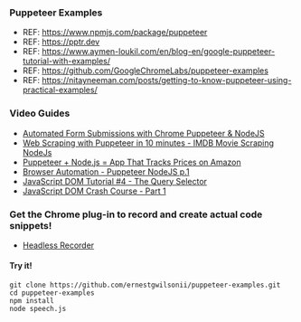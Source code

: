 ### Puppeteer Examples
- REF: https://www.npmjs.com/package/puppeteer
- REF: https://pptr.dev
- REF: https://www.aymen-loukil.com/en/blog-en/google-puppeteer-tutorial-with-examples/
- REF: https://github.com/GoogleChromeLabs/puppeteer-examples
- REF: https://nitayneeman.com/posts/getting-to-know-puppeteer-using-practical-examples/

### Video Guides
- [Automated Form Submissions with Chrome Puppeteer & NodeJS](https://www.youtube.com/watch?v=6IOrp8HgnJU)
- [Web Scraping with Puppeteer in 10 minutes - IMDB Movie Scraping NodeJs](https://www.youtube.com/watch?v=4q9CNtwdawA)
- [Puppeteer + Node.js = App That Tracks Prices on Amazon](https://www.youtube.com/watch?v=1d1YSYzuRzU)
- [Browser Automation - Puppeteer NodeJS p.1](https://www.youtube.com/watch?v=xUqK8VFhu64)
- [JavaScript DOM Tutorial #4 - The Query Selector](https://www.youtube.com/watch?v=JlgLDfINXvY)
- [JavaScript DOM Crash Course - Part 1](https://www.youtube.com/watch?v=0ik6X4DJKCc)

### Get the Chrome plug-in to record and create actual code snippets!
- [Headless Recorder](https://chrome.google.com/webstore/detail/headless-recorder/djeegiggegleadkkbgopoonhjimgehda/related)

#### Try it!
```
git clone https://github.com/ernestgwilsonii/puppeteer-examples.git
cd puppeteer-examples
npm install
node speech.js
```